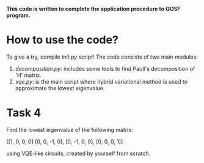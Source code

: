 **This code is written to complete the application procedure to QOSF program.**

# How to use the code?
To give a try, compile *init.py* script!
The code consists of two main modules:

1. *decomposition.py*: includes some tools to find Pauli's decomposition of 'H' matrix.
2. *vqe.py*: is the main script where hybrid variational method is used to approximate the lowest eigenvalue.

# Task 4

Find the lowest eigenvalue of the following matrix:

[[1, 0, 0, 0]
  [0, 0, -1, 0],
  [0, -1, 0, 0],
  [0, 0, 0, 1]]

using VQE-like circuits, created by yourself from scratch.

